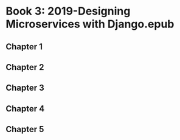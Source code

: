 # Book 3: 2019-Designing Microservices with Django.epub

## Chapter 1

## Chapter 2

## Chapter 3

## Chapter 4

## Chapter 5



